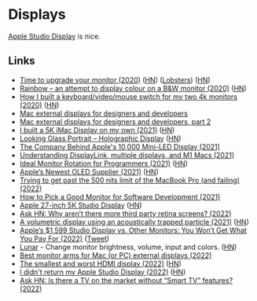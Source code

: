 # Displays

[Apple Studio Display](https://twitter.com/marcedwards/status/1504622989811232774) is nice.

## Links

- [Time to upgrade your monitor (2020)](https://tonsky.me/blog/monitors/) ([HN](https://news.ycombinator.com/item?id=23551983)) ([Lobsters](https://lobste.rs/s/wg9zus/time_upgrade_your_monitor)) ([HN](https://news.ycombinator.com/item?id=31266826))
- [Rainbow – an attempt to display colour on a B&W monitor (2020)](https://www.anfractuosity.com/projects/rainbow/) ([HN](https://news.ycombinator.com/item?id=23661808))
- [How I built a keyboard/video/mouse switch for my two 4k monitors (2020)](https://haim.dev/posts/2020-07-28-dual-monitor-kvm/) ([HN](https://news.ycombinator.com/item?id=24357308))
- [Mac external displays for designers and developers](https://bjango.com/articles/macexternaldisplays/)
- [Mac external displays for designers and developers, part 2](https://bjango.com/articles/macexternaldisplays2/)
- [I built a 5K iMac Display on my own (2021)](https://twitter.com/phillipcaudell/status/1352692104707919872) ([HN](https://news.ycombinator.com/item?id=26299741))
- [Looking Glass Portrait – Holographic Display](https://lookingglassfactory.com/portrait) ([HN](https://news.ycombinator.com/item?id=27979887))
- [The Company Behind Apple's 10,000 Mini-LED Display (2021)](https://www.youtube.com/watch?v=_cm-w0XGZhs)
- [Understanding DisplayLink, multiple displays, and M1 Macs (2021)](https://danielcompton.net/2021/07/28/apple-m1-displaylink-multiple-display)
- [Ideal Monitor Rotation for Programmers (2021)](https://sprocketfox.io/xssfox/2021/12/02/xrandr/) ([HN](https://news.ycombinator.com/item?id=29417484))
- [Apple’s Newest OLED Supplier (2021)](https://asianometry.substack.com/p/boe-technology-apples-next-oled-supplier) ([HN](https://news.ycombinator.com/item?id=29525871))
- [Trying to get past the 500 nits limit of the MacBook Pro (and failing) (2022)](https://alinpanaitiu.com/blog/over-500nits-failed/)
- [How to Pick a Good Monitor for Software Development (2021)](https://nickjanetakis.com/blog/how-to-pick-a-good-monitor-for-software-development)
- [Apple 27-inch 5K Studio Display](https://www.apple.com/studio-display/) ([HN](https://news.ycombinator.com/item?id=30604375))
- [Ask HN: Why aren’t there more third party retina screens? (2022)](https://news.ycombinator.com/item?id=30631288)
- [A volumetric display using an acoustically trapped particle (2021)](https://www.youtube.com/watch?v=hCC1C5KIeUA) ([HN](https://news.ycombinator.com/item?id=30642954))
- [Apple’s $1,599 Studio Display vs. Other Monitors: You Won’t Get What You Pay For (2022)](https://www.wsj.com/articles/apples-1-599-studio-display-vs-other-monitors-you-wont-get-what-you-pay-for-11647521601) ([Tweet](https://twitter.com/JoannaStern/status/1504443171127894024))
- [Lunar](https://lunar.fyi/) - Change monitor brightness, volume, input and colors. ([HN](https://news.ycombinator.com/item?id=30776300))
- [Best monitor arms for Mac (or PC) external displays (2022)](https://9to5mac.com/2022/03/25/best-monitor-arms-for-mac-or-pc-external-displays/)
- [The smallest and worst HDMI display (2022)](https://mitxela.com/projects/ddc-oled) ([HN](https://news.ycombinator.com/item?id=30869140))
- [I didn't return my Apple Studio Display (2022)](https://cfenollosa.com/blog/i-didnt-return-my-apple-studio-display.html) ([HN](https://news.ycombinator.com/item?id=30878736))
- [Ask HN: Is there a TV on the market without “Smart TV” features? (2022)](https://news.ycombinator.com/item?id=31706835)
